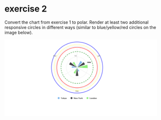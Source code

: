 # exercise 2

Convert the chart from exercise 1 to polar. Render at least two additional responsive circles in different ways (similar to blue/yellow/red circles on the image below).

![exercise-2.PNG](exercise-2.PNG)